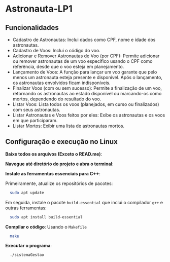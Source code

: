 # Astronauta-LP1
## Funcionalidades

- Cadastro de Astronautas: Inclui dados como CPF, nome e idade dos astronautas.
- Cadastro de Voos: Inclui o código do voo.
- Adicionar e Remover Astronautas de Voo (por CPF): Permite adicionar ou remover astronautas de um voo específico usando o CPF como referência, desde que o voo esteja em planejamento.
- Lançamento de Voos: A função para lançar um voo garante que pelo menos um astronauta esteja presente e disponível. Após o lançamento, os astronautas envolvidos ficam indisponíveis.
- Finalizar Voos (com ou sem sucesso): Permite a finalização de um voo, retornando os astronautas ao estado disponível ou marcando-os como mortos, dependendo do resultado do voo.
- Listar Voos: Lista todos os voos (planejados, em curso ou finalizados) com seus astronautas. 
- Listar Astronautas e Voos feitos por eles: Exibe os astronautas e os voos em que participaram.
- Listar Mortos: Exibir uma lista de astronautas mortos.


## Configuração e execução no Linux

**Baixe todos os arquivos (Exceto o READ.me)**:


**Navegue até diretório do projeto e abra o terminal**:


**Instale as ferramentas essenciais para C++**:

Primeiramente, atualize os repositórios de pacotes:
```bash
  sudo apt update
```

Em seguida, instale o pacote `build-essential` que inclui o compilador `g++` e outras ferramentas:
```bash
  sudo apt install build-essential
```

**Compilar o código**:
Usando o `Makefile`
```bash
  make
```
**Executar o programa**:
```bash
  ./sistemaGestao
```
